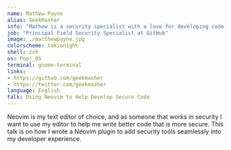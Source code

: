 ```yaml
---
name: Mathew Payne
alias: GeekMasher
info: "Mathew is a security specialist with a love for developing code."
job: "Principal Field Security Specialist at GitHub"
image: ./matthewpayne.jpg
colorscheme: tokionight
shell: zsh
os: Pop!_OS
terminal: gnome-terminal
links:
- https://github.com/geekmasher
- https://twitter.com/geekmasher
language: English
talk: Using Neovim to Help Develop Secure Code
---
```


Neovim is my text editor of choice, and as someone that works in security I want to use my editor to help me write better code that is more secure. This talk is on how I wrote a Neovim plugin to add security tools seamlessly into my developer experience.
